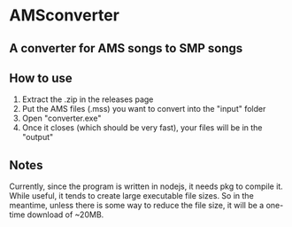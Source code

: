 # AMSconverter
A converter for AMS songs to SMP songs
---
## How to use
1. Extract the .zip in the releases page  
2. Put the AMS files (.mss) you want to convert into the "input" folder  
3. Open "converter.exe"  
4. Once it closes (which should be very fast), your files will be in the "output"  

## Notes
Currently, since the program is written in nodejs, it needs pkg to compile it. While useful, it tends to create large executable file sizes. So in the meantime, unless there is some way to reduce the file size, it will be a one-time download of ~20MB.
